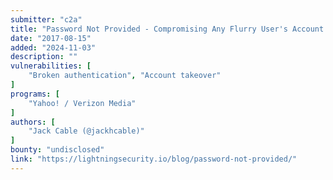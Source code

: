 ```yaml
---
submitter: "c2a"
title: "Password Not Provided - Compromising Any Flurry User's Account [Yahoo Bug Bounty]"
date: "2017-08-15"
added: "2024-11-03"
description: ""
vulnerabilities: [
    "Broken authentication", "Account takeover"
]
programs: [
    "Yahoo! / Verizon Media"
]
authors: [
    "Jack Cable (@jackhcable)"
]
bounty: "undisclosed"
link: "https://lightningsecurity.io/blog/password-not-provided/"
---
```




